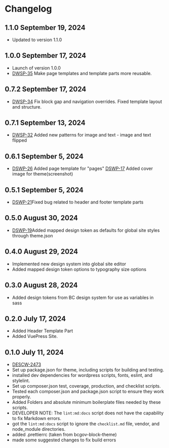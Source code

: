 # Changelog

## 1.1.0 September 19, 2024

- Updated to version 1.1.0

## 1.0.0 September 17, 2024

-  Launch of version 1.0.0
-  [DWSP-35](https://citz-gdx.atlassian.net/browse/DSWP-35) Make page templates and template parts more reusable.

## 0.7.2 September 17, 2024

-  [DWSP-34](https://citz-gdx.atlassian.net/browse/DSWP-34) Fix block gap and navigation overrides. Fixed template layout and structure.

## 0.7.1 September 13, 2024

-  [DWSP-32](https://citz-gdx.atlassian.net/browse/DSWP-32) Added new patterns for image and text - image and text flipped

## 0.6.1 September 5, 2024

-  [DSWP-26](https://citz-gdx.atlassian.net/browse/DSWP-26) Added page template for "pages"
   [DSWP-17](https://citz-gdx.atlassian.net/browse/DSWP-17) Added cover image for theme(screenshot)

## 0.5.1 September 5, 2024

-  [DSWP-21](https://citz-gdx.atlassian.net/browse/DSWP-19)Fixed bug related to header and footer template parts

## 0.5.0 August 30, 2024

-  [DSWP-19](https://citz-gdx.atlassian.net/browse/DSWP-19)Added mapped design token as defaults for global site styles through theme.json

## 0.4.0 August 29, 2024

-   Implemented new design system into global site editor
-   Added mapped design token options to typography size options

## 0.3.0 August 28, 2024

-   Added design tokens from BC design system for use as variables in sass

## 0.2.0 July 17, 2024

-   Added Header Template Part
-   Added VuePress Site.

## 0.1.0 July 11, 2024

-   [DESCW-2473](https://citz-gdx.atlassian.net/browse/DESCW-2473)
-   Set up package.json for theme, including scripts for building and testing.
-   installed dev dependencies for wordpress scripts, fonts, eslint, and stylelint.
-   Set up composer.json test, coverage, production, and checklist scripts.
-   Tested each composer.json and package.json script to ensure they work properly.
-   Added Folders and absolute minimum boilerplate files needed by these scripts.
-   DEVELOPER NOTE: The `lint:md:docs` script does not have the capability to fix Markdown errors.
-   got the `lint:md:docs` script to ignore the `checklist.md` file, vendor, and node_module directories.
-   added .prettierrc (taken from bcgov-block-theme)
-   made some suggested changes to fix build errors
